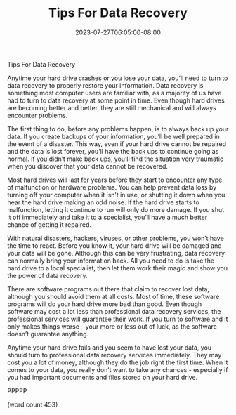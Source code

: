 ﻿---
title: "Tips For Data Recovery"
date: 2023-07-27T06:05:00-08:00
description: "Data Recovery Tips for Web Success"
featured_image: "/images/Data Recovery.jpg"
tags: ["Data Recovery"]
---

Tips For Data Recovery

Anytime your hard drive crashes or you lose your data, you’ll need to turn to data recovery to properly restore your information.  Data recovery is something most computer users are familiar with, as a majority of us have had to turn to data recovery at some point in time.  Even though hard drives are becoming better and better, they are still mechanical and will always encounter problems.

The first thing to do, before any problems happen, is to always back up your data.  If you create backups of your information, you’ll be well prepared in the event of a disaster.  This way, even if your hard drive cannot be repaired and the data is lost forever, you’ll have the back ups to continue going as normal.  If you didn’t make back ups, you’ll find the situation very traumatic when you discover that your data cannot be recovered.

Most hard drives will last for years before they start to encounter any type of malfunction or hardware problems.  You can help prevent data loss by turning off your computer when it isn’t in use, or shutting it down when you hear the hard drive making an odd noise.  If the hard drive starts to malfunction, letting it continue to run will only do more damage.  If you shut it off immediately and take it to a specialist, you’ll have a much better chance of getting it repaired.

With natural disasters, hackers, viruses, or other problems, you won’t have the time to react.  Before you know it, your hard drive will be damaged and your data will be gone.  Although this can be very frustrating, data recovery can normally bring your information back.  All you need to do is take the hard drive to a local specialist, then let them work their magic and show you the power of data recovery.

There are software programs out there that claim to recover lost data, although you should avoid them at all costs.  Most of time, these software programs will do your hard drive more bad than good.  Even though software may cost a lot less than professional data recovery services, the professional services will guarantee their work.  If you turn to software and it only makes things worse - your more or less out of luck, as the software doesn’t guarantee anything.

Anytime your hard drive fails and you seem to have lost your data, you should turn to professional data recovery services immediately.  They may cost you a lot of money, although they do the job right the first time.  When it comes to your data, you really don’t want to take any chances - especially if you had important documents and files stored on your hard drive.  

PPPPP

(word count 453)
